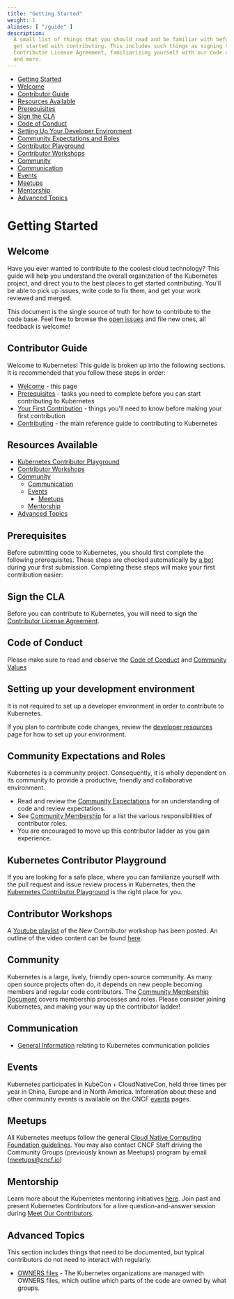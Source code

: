 ```yaml
---
title: "Getting Started"
weight: 1
aliases: [ "/guide" ]
description:
  A small list of things that you should read and be familiar with before you
  get started with contributing. This includes such things as signing the
  Contributor License Agreement, familiarizing yourself with our Code of Conduct,
  and more.
---
```


- [Getting Started](#getting-started)
- [Welcome](#welcome)
- [Contributor Guide](#contributor-guide)
- [Resources Available](#resources-available)
- [Prerequisites](#prerequisites)
- [Sign the CLA](#sign-the-CLA)
- [Code of Conduct](#code-of-conduct)
- [Setting Up Your Developer Environment](#setting-up)
- [Community Expectations and Roles](#community-expectations)
- [Contributor Playground](#contributor-playground)
- [Contributor Workshops](#contributor-workshops)
- [Community](#community)
- [Communication](#communication)
- [Events](#events)
- [Meetups](#meetups)
- [Mentorship](#mentorship)
- [Advanced Topics](#advanced-topics)

# Getting Started

## Welcome

Have you ever wanted to contribute to the coolest cloud technology?
This guide will help you understand the overall organization of the Kubernetes project, 
and direct you to the best places to get started contributing. 
You'll be able to pick up issues, write code to fix them, 
and get your work reviewed and merged.

This document is the single source of truth for how to contribute to the code base.
Feel free to browse the 
[open issues](https://github.com/kubernetes/community/issues?q=is%3Aissue+is%3Aopen+label%3Aarea%2Fcontributor-guide) 
and file new ones, all feedback is welcome!

## Contributor Guide

Welcome to Kubernetes! This guide is broken up into the following sections. 
It is recommended that you follow these steps in order: 

- [Welcome](#welcome) - this page 
- [Prerequisites](#prerequisites) - tasks you need to complete before you can start 
contributing to Kubernetes
- [Your First Contribution](first-contribution.md) - things you'll need to know 
before making your first contribution
- [Contributing](contributing.md) - the main reference guide to contributing 
to Kubernetes

## Resources Available

- [Kubernetes Contributor Playground](#kubernetes-contributor-playground)
- [Contributor Workshops](#kubernetes-contributor-workshops)
- [Community](#community)
  - [Communication](#communication-1)
  - [Events](#events)
    - [Meetups](#meetups)
  - [Mentorship](#mentorship)
- [Advanced Topics](#advanced-topics)

## Prerequisites

Before submitting code to Kubernetes, you should first complete the following 
prerequisites.
These steps are checked automatically by [a bot](https://github.com/k8s-ci-robot) 
during your first submission. 
Completing these steps will make your first contribution easier: 

## Sign the CLA

Before you can contribute to Kubernetes, you will need to sign the
[Contributor License Agreement](/CLA.md).  

## Code of Conduct

Please make sure to read and observe the 
[Code of Conduct](/code-of-conduct.md) and [Community Values](/values.md)

## Setting up your development environment

It is not required to set up a developer environment in order to contribute to Kubernetes.

If you plan to contribute code changes, 
review the [developer resources](/contributors/devel/README.md#setting-up-your-dev-environment-coding-and-debugging) 
page for how to set up your environment.

## Community Expectations and Roles

Kubernetes is a community project.
Consequently, it is wholly dependent on its community to provide a productive, 
friendly and collaborative environment.

- Read and review the [Community Expectations](expectations.md) for an 
understanding of code and review expectations.
- See [Community Membership](/community-membership.md) for a list the various 
responsibilities of contributor roles. 
- You are encouraged to move up this contributor ladder as you gain experience.

## Kubernetes Contributor Playground

If you are looking for a safe place, where you can familiarize yourself with 
the pull request and issue review process 
in Kubernetes, then the [Kubernetes Contributor Playground](https://github.com/kubernetes-sigs/contributor-playground/blob/master/README.md) 
is the right place for you.

## Contributor Workshops

A [Youtube playlist](https://www.youtube.com/playlist?list=PL69nYSiGNLP3M5X7stuD7N4r3uP2PZQUx) 
of the New Contributor workshop has been posted.
An outline of the video content can be found [here](/events/2018/05-contributor-summit). 

## Community

Kubernetes is a large, lively, friendly open-source community.
As many open source projects often do, 
it depends on new people becoming members and regular code contributors. 
The [Community Membership Document](/community-membership.md) 
covers membership processes and roles. 
Please consider joining Kubernetes, and making your way up the contributor ladder!

## Communication

- [General Information](/communication) relating to Kubernetes communication policies

## Events

Kubernetes participates in KubeCon + CloudNativeCon, held three times per year in 
China, Europe and in North America.
Information about these and other community events is available on the CNCF 
[events](https://www.cncf.io/events/) pages.

## Meetups

All Kubernetes meetups follow the general 
[Cloud Native Computing Foundation guidelines](https://github.com/cncf/communitygroups).
You may also contact CNCF Staff driving the Community Groups 
(previously known as Meetups) program by email (meetups@cncf.io)

## Mentorship

Learn more about the Kubernetes mentoring initiatives [here](/mentoring/README.md).
Join past and present Kubernetes Contributors for a live question-and-answer session during 
[Meet Our Contributors](/meet-our-contributors.md). 

## Advanced Topics

This section includes things that need to be documented, but typical contributors 
do not need to interact with regularly.

- [OWNERS files](/owners.md) - The Kubernetes organizations are managed with OWNERS files, 
which outline which parts of the code are owned by what groups.
